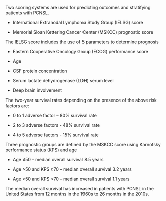 Two scoring systems are used for predicting outcomes and stratifying patients with PCNSL.

- International Extranodal Lymphoma Study Group (IELSG) score

- Memorial Sloan Kettering Cancer Center (MSKCC) prognostic score

The IELSG score includes the use of 5 parameters to determine prognosis

- Eastern Cooperative Oncology Group (ECOG) performance score

- Age

- CSF protein concentration

- Serum lactate dehydrogenase (LDH) serum level

- Deep brain involvement

The two-year survival rates depending on the presence of the above risk factors are:

- 0 to 1 adverse factor – 80% survival rate

- 2 to 3 adverse factors - 48% survival rate

- 4 to 5 adverse factors - 15% survival rate

Three prognostic groups are defined by the MSKCC score using Karnofsky performance status (KPS) and age

- Age ≤50 – median overall survival 8.5 years

- Age >50 and KPS ≥70 – median overall survival 3.2 years

- Age >50 and KPS <70 – median overall survival 1.1 years

The median overall survival has increased in patients with PCNSL in the United States from 12 months in the 1960s to 26 months in the 2010s.